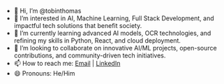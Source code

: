 - 👋 Hi, I’m @tobinthomas  
- 👀 I’m interested in AI, Machine Learning, Full Stack Development, and impactful tech solutions that benefit society.  
- 🌱 I’m currently learning advanced AI models, OCR technologies, and refining my skills in Python, React, and cloud deployment.  
- 💞️ I’m looking to collaborate on innovative AI/ML projects, open-source contributions, and community-driven tech initiatives.  
- 📫 How to reach me: [Email](mailto:tobinthomas0907@gmail.com) | [LinkedIn](https://www.linkedin.com/in/tobinthomas53)  
- 😄 Pronouns: He/Him 

<!---
tobinthomas/tobinthomas is a ✨ special ✨ repository because its `README.md` (this file) appears on your GitHub profile.
You can click the Preview link to take a look at your changes.
--->
